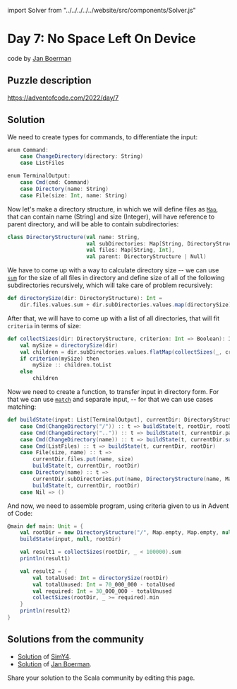 import Solver from "../../../../../website/src/components/Solver.js"

# Day 7: No Space Left On Device
code by [Jan Boerman](https://twitter.com/JanBoerman95)

## Puzzle description

https://adventofcode.com/2022/day/7

## Solution

We need to create types for commands, to differentiate the input:

```Scala
enum Command:
    case ChangeDirectory(directory: String)
    case ListFiles

enum TerminalOutput:
    case Cmd(cmd: Command)
    case Directory(name: String)
    case File(size: Int, name: String)
```

Now let's make a directory structure, in which we will define files as [`Map`](https://www.scala-lang.org/api/2.12.4/scala/collection/immutable/Map.html), that can contain name (String) and size (Integer), will have reference to parent directory, and will be able to contain subdirectories:

```Scala
class DirectoryStructure(val name: String,
                         val subDirectories: Map[String, DirectoryStructure],
                         val files: Map[String, Int],
                         val parent: DirectoryStructure | Null)
```
We have to come up with a way to calculate directory size -- we can use [`sum`](https://www.scala-lang.org/files/archive/api/current/scala/collection/immutable/List.html#sum[B%3E:A](implicitnum:scala.math.Numeric[B]):B) for the size of all files in directory and define size of all of the following subdirectories recursively, which will take care of problem recursively:

```Scala
def directorySize(dir: DirectoryStructure): Int =
    dir.files.values.sum + dir.subDirectories.values.map(directorySize).sum
```

After that, we will have to come up with a list of all directories, that will fit `criteria` in terms of size:

```Scala
def collectSizes(dir: DirectoryStructure, criterion: Int => Boolean): Iterable[Int] =
    val mySize = directorySize(dir)
    val children = dir.subDirectories.values.flatMap(collectSizes(_, criterion))
    if criterion(mySize) then 
        mySize :: children.toList
    else
        children
```
Now we need to create a function, to transfer input in directory form. For that we can use [`match`](https://docs.scala-lang.org/tour/pattern-matching.html) and separate input, -- for that we can use cases matching:

```Scala
def buildState(input: List[TerminalOutput], currentDir: DirectoryStructure | Null, rootDir: DirectoryStructure): Unit = input match
    case Cmd(ChangeDirectory("/")) :: t => buildState(t, rootDir, rootDir)
    case Cmd(ChangeDirectory("..")) :: t => buildState(t, currentDir.parent, rootDir)
    case Cmd(ChangeDirectory(name)) :: t => buildState(t, currentDir.subDirectories(name), rootDir)
    case Cmd(ListFiles) :: t => buildState(t, currentDir, rootDir)
    case File(size, name) :: t =>
        currentDir.files.put(name, size)
        buildState(t, currentDir, rootDir)
    case Directory(name) :: t =>
        currentDir.subDirectories.put(name, DirectoryStructure(name, Map.empty, Map.empty, currentDir))
        buildState(t, currentDir, rootDir)
    case Nil => ()
```

And now, we need to assemble program, using criteria given to us in Advent of Code:

```Scala
@main def main: Unit = {
    val rootDir = new DirectoryStructure("/", Map.empty, Map.empty, null)
    buildState(input, null, rootDir)

    val result1 = collectSizes(rootDir, _ < 100000).sum
    println(result1)

    val result2 = {
        val totalUsed: Int = directorySize(rootDir)
        val totalUnused: Int = 70_000_000 - totalUsed
        val required: Int = 30_000_000 - totalUnused
        collectSizes(rootDir, _ >= required).min
    }
    println(result2)
}
```


## Solutions from the community

- [Solution](https://github.com/SimY4/advent-of-code-scala/blob/master/src/main/scala/aoc/y2022/Day7.scala) of [SimY4](https://twitter.com/actinglikecrazy).
- [Solution](https://github.com/Jannyboy11/AdventOfCode2022/blob/master/src/main/scala/day07/Day07.scala) of [Jan Boerman](https://twitter.com/JanBoerman95).

Share your solution to the Scala community by editing this page.
